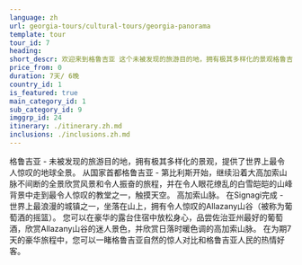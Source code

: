 ```yaml
---
language: zh
url: georgia-tours/cultural-tours/georgia-panorama
template: tour
tour_id: 7
heading: 
short_descr: 欢迎来到格鲁吉亚 这个未被发现的旅游目的地，拥有极其多样化的景观格鲁吉亚提供了世界上最令人惊叹的地球全景。
price_from: 0
duration: 7天/ 6晚
country_id: 1
is_featured: true
main_category_id: 1
sub_category_id: 9
imggrp_id: 24
itinerary: ./itinerary.zh.md
inclusions: ./inclusions.zh.md
---
```

格鲁吉亚 \- 未被发现的旅游目的地，拥有极其多样化的景观，提供了世界上最令人惊叹的地球全景。 从国家首都格鲁吉亚 \- 第比利斯开始，继续沿着大高加索山脉不间断的全景欣赏风景和令人振奋的旅程，并在令人眼花缭乱的白雪皑皑的山峰背景中走到最令人惊叹的教堂之一，触摸天空。
高加索山脉。 在Signagi完成 \- 世界上最浪漫的城镇之一，坐落在山上，拥有令人惊叹的Allazany山谷（被称为葡萄酒的摇篮）。
您可以在豪华的露台住宿中放松身心，品尝佐治亚州最好的葡萄酒，欣赏Allazany山谷的迷人景色，并欣赏日落时暖色调的高加索山脉。 在为期7天的豪华旅程中，您可以一睹格鲁吉亚自然的惊人对比和格鲁吉亚人民的热情好客。